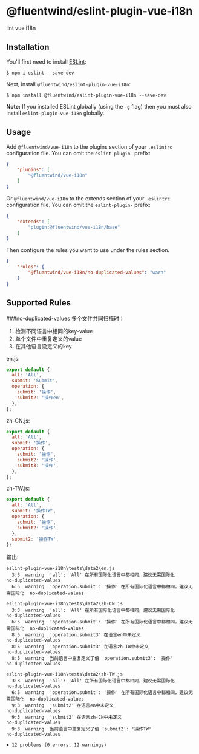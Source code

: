 # @fluentwind/eslint-plugin-vue-i18n

lint vue i18n

## Installation

You'll first need to install [ESLint](http://eslint.org):

```
$ npm i eslint --save-dev
```

Next, install `@fluentwind/eslint-plugin-vue-i18n`:

```
$ npm install @fluentwind/eslint-plugin-vue-i18n --save-dev
```

**Note:** If you installed ESLint globally (using the `-g` flag) then you must also install `eslint-plugin-vue-i18n` globally.

## Usage

Add `@fluentwind/vue-i18n` to the plugins section of your `.eslintrc` configuration file. You can omit the `eslint-plugin-` prefix:

```json
{
    "plugins": [
        "@fluentwind/vue-i18n"
    ]
}
```

Or `@fluentwind/vue-i18n` to the extends section of your `.eslintrc` configuration file. You can omit the `eslint-plugin-` prefix:

```json
{
    "extends": [
        "plugin:@fluentwind/vue-i18n/base"
    ]
}
```


Then configure the rules you want to use under the rules section.

```json
{
    "rules": {
        "@fluentwind/vue-i18n/no-duplicated-values": "warn"
    }
}
```

## Supported Rules

###no-duplicated-values
多个文件共同扫描时：
1. 检测不同语言中相同的key-value
2. 单个文件中重复定义的value
3. 在其他语言没定义的key

en.js:
````js
export default {
  all: 'All',
  submit: 'Submit',
  operation: {
    submit: '操作',
    submit2: '操作en',
  },
};
````

zh-CN.js:
````js
export default {
  all: 'All',
  submit: '操作',
  operation: {
    submit: '操作',
    submit2: '操作',
    submit3: '操作',
  },
};
````
zh-TW.js:
````js
export default {
  all: 'All',
  submit: '操作TW',
  operation: {
    submit: '操作',
    submit2: '操作',
  },
  submit2: '操作TW',
};

````
输出:
````
eslint-plugin-vue-i18n\tests\data2\en.js
  3:3  warning  'all': 'All' 在所有国际化语言中都相同，建议无需国际化              no-duplicated-values
  6:5  warning  'operation.submit': '操作' 在所有国际化语言中都相同，建议无需国际化  no-duplicated-values

eslint-plugin-vue-i18n\tests\data2\zh-CN.js
  3:3  warning  'all': 'All' 在所有国际化语言中都相同，建议无需国际化              no-duplicated-values
  6:5  warning  'operation.submit': '操作' 在所有国际化语言中都相同，建议无需国际化  no-duplicated-values
  8:5  warning  'operation.submit3' 在语言en中未定义                  no-duplicated-values
  8:5  warning  'operation.submit3' 在语言zh-TW中未定义               no-duplicated-values
  8:5  warning  当前语言中重复定义了值 'operation.submit3': '操作'          no-duplicated-values

eslint-plugin-vue-i18n\tests\data2\zh-TW.js
  3:3  warning  'all': 'All' 在所有国际化语言中都相同，建议无需国际化              no-duplicated-values
  6:5  warning  'operation.submit': '操作' 在所有国际化语言中都相同，建议无需国际化  no-duplicated-values
  9:3  warning  'submit2' 在语言en中未定义                            no-duplicated-values
  9:3  warning  'submit2' 在语言zh-CN中未定义                         no-duplicated-values
  9:3  warning  当前语言中重复定义了值 'submit2': '操作TW'                  no-duplicated-values

✖ 12 problems (0 errors, 12 warnings)
````






